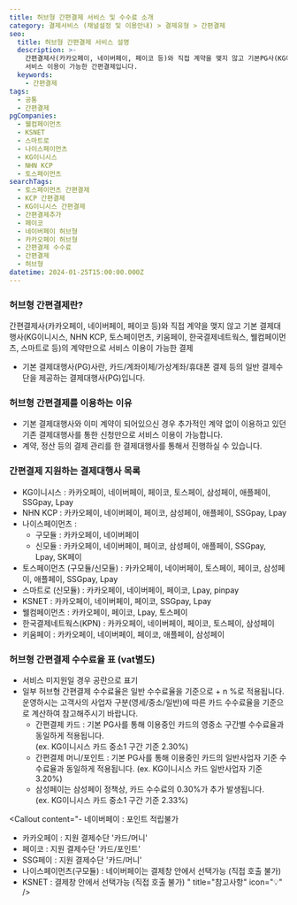 ```yaml
---
title: 허브형 간편결제 서비스 및 수수료 소개
category: 결제서비스 (채널설정 및 이용안내) > 결제유형 > 간편결제
seo:
  title: 허브형 간편결제 서비스 설명
  description: >-
    간편결제사(카카오페이, 네이버페이, 페이코 등)와 직접 계약을 맺지 않고 기본PG사(KG이니시스, KCP, 토스페이먼츠 등)계약만으로
    서비스 이용이 가능한 간편결제입니다.
  keywords:
    - 간편결제
tags:
  - 공통
  - 간편결제
pgCompanies:
  - 웰컴페이먼츠
  - KSNET
  - 스마트로
  - 나이스페이먼츠
  - KG이니시스
  - NHN KCP
  - 토스페이먼츠
searchTags:
  - 토스페이먼츠 간편결제
  - KCP 간편결제
  - KG이니시스 간편결제
  - 간편결제추가
  - 페이코
  - 네이버페이 허브형
  - 카카오페이 허브형
  - 간편결제 수수료
  - 간편결제
  - 허브형
datetime: 2024-01-25T15:00:00.000Z
---
```


<Callout content="허브형 간편결제의 개념을 소개하고 서비스 이용시 참고하실 정보를 안내드립니다." />

### **허브형 간편결제란?**

간편결제사(카카오페이, 네이버페이, 페이코 등)와 직접 계약을 맺지 않고 기본 결제대행사(KG이니시스, NHN KCP, 토스페이먼츠, 키움페이, 한국결제네트웍스, 웰컴페이먼츠, 스마트로 등)의 계약만으로 서비스 이용이 가능한 결제

- 기본 결제대행사(PG)사란, 카드/계좌이체/가상계좌/휴대폰 결제 등의 일반 결제수단을 제공하는 결제대행사(PG)입니다.

### **허브형 간편결제를 이용하는 이유**

- 기본 결제대행사와 이미 계약이 되어있으신 경우 추가적인 계약 없이 이용하고 있던 기존 결제대행사를 통한 신청만으로 서비스 이용이 가능합니다.
- 계약, 정산 등의 결제 관리를 한 결제대행사를 통해서 진행하실 수 있습니다.

### **간편결제 지원하는 결제대행사 목록**

- KG이니시스 : 카카오페이, 네이버페이, 페이코, 토스페이, 삼성페이, 애플페이, SSGpay, Lpay
- NHN KCP : 카카오페이, 네이버페이, 페이코, 삼성페이, 애플페이, SSGpay, Lpay
- 나이스페이먼츠 :
  - 구모듈 : 카카오페이, 네이버페이
  - 신모듈 : 카카오페이, 네이버페이, 페이코, 삼성페이, 애플페이, SSGpay, Lpay, SK페이
- 토스페이먼츠 (구모듈/신모듈) : 카카오페이, 네이버페이, 토스페이, 페이코, 삼성페이, 애플페이, SSGpay, Lpay
- 스마트로 (신모듈) : 카카오페이, 네이버페이, 페이코, Lpay, pinpay
- KSNET : 카카오페이, 네이버페이, 페이코, SSGpay, Lpay
- 웰컴페이먼츠 : 카카오페이, 페이코, Lpay, 토스페이
- 한국결제네트웍스(KPN) : 카카오페이, 네이버페이, 페이코, 토스페이, 삼성페이
- 키움페이 : 카카오페이, 네이버페이, 페이코, 애플페이, 삼성페이

### **허브형 간편결제 수수료율 표 (vat별도)**

- 서비스 미지원일 경우 공란으로 표기
- 일부 허브형 간편결제 수수료율은 일반 수수료율을 기준으로 + n %로 적용됩니다. 운영하시는 고객사의 사업자 구분(영세/중소/일반)에 따른 카드 수수료율을 기준으로 계산하여 참고해주시기 바랍니다.
  - 간편결제 카드 : 기본 PG사를 통해 이용중인 카드의 영중소 구간별 수수료율과 동일하게 적용됩니다. \
    (ex. KG이니시스 카드 중소1 구간 기준 2.30%)
  - 간편결제 머니/포인트 : 기본 PG사를 통해 이용중인 카드의 일반사업자 기준 수수료율과 동일하게 적용됩니다. (ex. KG이니시스 카드 일반사업자 기준 3.20%)
  - 삼성페이는 삼성페이 정책상, 카드 수수료의 0.30%가 추가 발생됩니다. \
    (ex. KG이니시스 카드 중소1 구간 기준 2.33%)

<Callout content="- 네이버페이 : 포인트 적립불가
- 카카오페이 : 지원 결제수단 '카드/머니'
- 페이코 : 지원 결제수단 '카드/포인트'
- SSG페이 : 지원 결제수단 '카드/머니'
- 나이스페이먼츠(구모듈) : 네이버페이는 결제창 안에서 선택가능 (직접 호출 불가)
- KSNET : 결제창 안에서 선택가능 (직접 호출 불가) " title="참고사항" icon="💡" />

